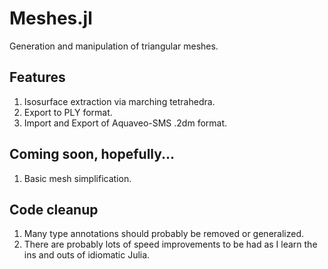 # Meshes.jl

Generation and manipulation of triangular meshes.

## Features

1. Isosurface extraction via marching tetrahedra.
2. Export to PLY format.
3. Import and Export of Aquaveo-SMS .2dm format.

## Coming soon, hopefully...

1. Basic mesh simplification.

## Code cleanup

1. Many type annotations should probably be removed or generalized.
2. There are probably lots of speed improvements to be had as I learn the ins and outs of idiomatic Julia.
